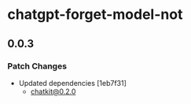 # chatgpt-forget-model-not

## 0.0.3

### Patch Changes

- Updated dependencies [1eb7f31]
  - chatkit@0.2.0
